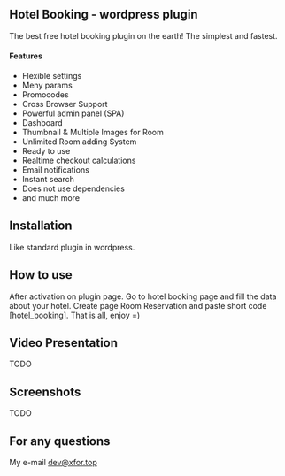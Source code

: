 ## Hotel Booking - wordpress plugin
The best free hotel booking plugin on the earth! The simplest and fastest.

#### Features
- Flexible settings
- Meny params
- Promocodes
- Cross Browser Support
- Powerful admin panel (SPA)
- Dashboard
- Thumbnail & Multiple Images for Room
- Unlimited Room adding System
- Ready to use
- Realtime checkout calculations
- Email notifications
- Instant search
- Does not use dependencies
- and much more


## Installation
Like standard plugin in wordpress.


## How to use
After activation on plugin page. Go to hotel booking page and fill the data about your hotel. Create page Room Reservation and paste short code [hotel_booking]. That is all, enjoy =)


## Video Presentation
TODO

## Screenshots
TODO

## For any questions
My e-mail dev@xfor.top
